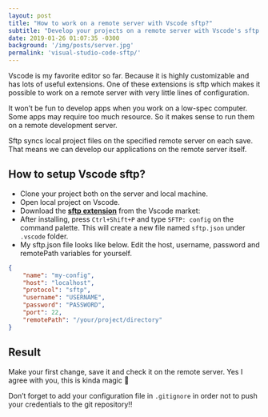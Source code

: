 ```yaml
---
layout: post
title: "How to work on a remote server with Vscode sftp?"
subtitle: "Develop your projects on a remote server with Vscode's sftp extension."
date: 2019-01-26 01:07:35 -0300
background: '/img/posts/server.jpg'
permalink: 'visual-studio-code-sftp/'
---
```


Vscode is my favorite editor so far. Because it is highly customizable and has lots of useful extensions. One of these extensions is sftp which makes it possible to work on a remote server with very little lines of configuration.

It won’t be fun to develop apps when you work on a low-spec computer. Some apps may require too much resource. So it makes sense to run them on a remote development server.

Sftp syncs local project files on the specified remote server on each save. That means we can develop our applications on the remote server itself.

## How to setup Vscode sftp?

- Clone your project both on the server and local machine.
- Open local project on Vscode.
- Download the [**sftp extension**](https://marketplace.visualstudio.com/items?itemName=liximomo.sftp) from the Vscode market: 
- After installing, press `Ctrl+Shift+P` and type `SFTP: config` on the command palette. This will create a new file named `sftp.json` under `.vscode` folder.
- My sftp.json file looks like below. Edit the host, username, password and remotePath variables for yourself.

```json
{
    "name": "my-config",
    "host": "localhost",
    "protocol": "sftp",
    "username": "USERNAME",
    "password": "PASSWORD",
    "port": 22,
    "remotePath": "/your/project/directory"
}
```

## Result

Make your first change, save it and check it on the remote server. Yes I agree with you, this is kinda magic 🙂

Don’t forget to add your configuration file in `.gitignore` in order not to push your credentials to the git repository!!